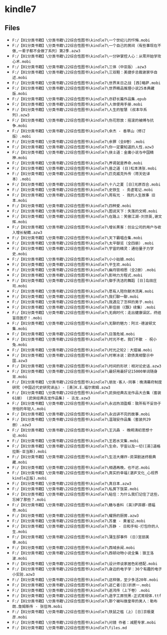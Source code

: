 # kindle7

## Files

- `F:/【01分类书籍】\分类书籍\22综合性图书\kindle7\一个世纪儿的忏悔.mobi`
- `F:/【01分类书籍】\分类书籍\22综合性图书\kindle7\一个自己的房间（有些事现在不做,一辈子都不会做了系列）第2季.azw3`
- `F:/【01分类书籍】\分类书籍\22综合性图书\kindle7\一分钟掌控人心：从零开始学攻心术.mobi`
- `F:/【01分类书籍】\分类书籍\22综合性图书\kindle7\三体（中亚版）.azw3`
- `F:/【01分类书籍】\分类书籍\22综合性图书\kindle7\三双鞋：美捷步总裁谢家华自述.mobi`
- `F:/【01分类书籍】\分类书籍\22综合性图书\kindle7\世界末日之战 [西]略萨.mobi`
- `F:/【01分类书籍】\分类书籍\22综合性图书\kindle7\世界精品推理小说25本典藏版.mobi`
- `F:/【01分类书籍】\分类书籍\22综合性图书\kindle7\亦舒长篇作品集.epub`
- `F:/【01分类书籍】\分类书籍\22综合性图书\kindle7\人体使用手册.mobi`
- `F:/【01分类书籍】\分类书籍\22综合性图书\kindle7\人生的智慧 (叔本华系列).azw3`
- `F:/【01分类书籍】\分类书籍\22综合性图书\kindle7\伤花怒放：摇滚的被缚与抗争.mobi`
- `F:/【01分类书籍】\分类书籍\22综合性图书\kindle7\余杰 - 香草山（修订版）.mobi`
- `F:/【01分类书籍】\分类书籍\22综合性图书\kindle7\余罪（全8卷）.mobi`
- `F:/【01分类书籍】\分类书籍\22综合性图书\kindle7\你一定要知道的人性.azw3`
- `F:/【01分类书籍】\分类书籍\22综合性图书\kindle7\侠士道：金庸小说与中国精神.mobi`
- `F:/【01分类书籍】\分类书籍\22综合性图书\kindle7\养肾就是养命.mobi`
- `F:/【01分类书籍】\分类书籍\22综合性图书\kindle7\兽之道 (日)松本清张.mobi`
- `F:/【01分类书籍】\分类书籍\22综合性图书\kindle7\匹克威克外传（蒋天佐译本）.mobi`
- `F:/【01分类书籍】\分类书籍\22综合性图书\kindle7\十八之夏 [日]光原百合.mobi`
- `F:/【01分类书籍】\分类书籍\22综合性图书\kindle7\史铁生 - 务虚笔记.mobi`
- `F:/【01分类书籍】\分类书籍\22综合性图书\kindle7\周有光 - 我的人生故事 旧本.mobi`
- `F:/【01分类书籍】\分类书籍\22综合性图书\kindle7\四种爱.mobi`
- `F:/【01分类书籍】\分类书籍\22综合性图书\kindle7\图说天下：失落的文明.mobi`
- `F:/【01分类书籍】\分类书籍\22综合性图书\kindle7\在路上：笑傲江湖-刘世英,谢文辉.mobi`
- `F:/【01分类书籍】\分类书籍\22综合性图书\kindle7\增长黑客：创业公司的用户与收入增长秘籍.azw3`
- `F:/【01分类书籍】\分类书籍\22综合性图书\kindle7\天下霸唱合集.mobi`
- `F:/【01分类书籍】\分类书籍\22综合性图书\kindle7\太平御览（全四册）.mobi`
- `F:/【01分类书籍】\分类书籍\22综合性图书\kindle7\宇宙的精灵：通俗量子力学史.mobi`
- `F:/【01分类书籍】\分类书籍\22综合性图书\kindle7\小小姑娘.mobi`
- `F:/【01分类书籍】\分类书籍\22综合性图书\kindle7\平生欢.mobi`
- `F:/【01分类书籍】\分类书籍\22综合性图书\kindle7\幽月锁相思（全2册）.mobi`
- `F:/【01分类书籍】\分类书籍\22综合性图书\kindle7\影响力方程式.mobi`
- `F:/【01分类书籍】\分类书籍\22综合性图书\kindle7\御手洗洁的舞蹈 [日]岛田庄司.mobi`
- `F:/【01分类书籍】\分类书籍\22综合性图书\kindle7\愿有人陪你颠沛流离.mobi`
- `F:/【01分类书籍】\分类书籍\22综合性图书\kindle7\我们聊一聊.mobi`
- `F:/【01分类书籍】\分类书籍\22综合性图书\kindle7\我遇见了怎样的男子.mobi`
- `F:/【01分类书籍】\分类书籍\22综合性图书\kindle7\斯佳丽（《飘》续集）.mobi`
- `F:/【01分类书籍】\分类书籍\22综合性图书\kindle7\无病时代：走出健康误区，终结盲目医疗！.mobi`
- `F:/【01分类书籍】\分类书籍\22综合性图书\kindle7\无聊的魅力：阿兰·德波顿文集.mobi`
- `F:/【01分类书籍】\分类书籍\22综合性图书\kindle7\日落危城.mobi`
- `F:/【01分类书籍】\分类书籍\22综合性图书\kindle7\时光不老，我们不散 - 祝小兔.mobi`
- `F:/【01分类书籍】\分类书籍\22综合性图书\kindle7\时光之轮2：大猎捕.mobi`
- `F:/【01分类书籍】\分类书籍\22综合性图书\kindle7\时寒冰说：欧债真相警示中国.azw3`
- `F:/【01分类书籍】\分类书籍\22综合性图书\kindle7\时间的形状：相对论史话.azw3`
- `F:/【01分类书籍】\分类书籍\22综合性图书\kindle7\最好用最好记15000单词随身背.mobi`
- `F:/【01分类书籍】\分类书籍\22综合性图书\kindle7\朋友·客人·同事：晚清幕府制度研究 (中国近代史研究译丛) - [美]K.E.福尔索姆.azw3`
- `F:/【01分类书籍】\分类书籍\22综合性图书\kindle7\武侠经典古龙作品大合集（套装61册） (武侠经典古龙作品集) - 古龙.azw3`
- `F:/【01分类书籍】\分类书籍\22综合性图书\kindle7\永远热泪盈眶：致所有不妥协于世俗的年轻人.mobi`
- `F:/【01分类书籍】\分类书籍\22综合性图书\kindle7\永远讲不完的故事.mobi`
- `F:/【01分类书籍】\分类书籍\22综合性图书\kindle7\温瑞安作品集（套装共29册）.azw3`
- `F:/【01分类书籍】\分类书籍\22综合性图书\kindle7\王汎森 - 晚明清初思想十论.mobi`
- `F:/【01分类书籍】\分类书籍\22综合性图书\kindle7\王若水文集.mobi`
- `F:/【01分类书籍】\分类书籍\22综合性图书\kindle7\生命，宇宙以及一切([英]道格拉斯·亚当斯).mobi`
- `F:/【01分类书籍】\分类书籍\22综合性图书\kindle7\生活大爆炸-资深剧迷终极典藏.mobi`
- `F:/【01分类书籍】\分类书籍\22综合性图书\kindle7\相遇再晚，也不迟.mobi`
- `F:/【01分类书籍】\分类书籍\22综合性图书\kindle7\真实的幸福(湛庐文化_心视界 kindle正版).mobi`
- `F:/【01分类书籍】\分类书籍\22综合性图书\kindle7\真日本.azw3`
- `F:/【01分类书籍】\分类书籍\22综合性图书\kindle7\私房下饭菜.mobi`
- `F:/【01分类书籍】\分类书籍\22综合性图书\kindle7\粘住：为什么我们记住了这些，忘掉了那些？.mobi`
- `F:/【01分类书籍】\分类书籍\22综合性图书\kindle7\糖与香料 (英)萨菲娜·德福奇.mobi`
- `F:/【01分类书籍】\分类书籍\22综合性图书\kindle7\耀扬的厨房.azw3`
- `F:/【01分类书籍】\分类书籍\22综合性图书\kindle7\苏童 - 黄雀记.mobi`
- `F:/【01分类书籍】\分类书籍\22综合性图书\kindle7\苏静 - 日和手帖·打包你的人生.mobi`
- `F:/【01分类书籍】\分类书籍\22综合性图书\kindle7\蒲生邸事件 (日)宮部美幸.mobi`
- `F:/【01分类书籍】\分类书籍\22综合性图书\kindle7\西域余闻.mobi`
- `F:/【01分类书籍】\分类书籍\22综合性图书\kindle7\西顿动物小说全集：狼王洛波.mobi`
- `F:/【01分类书籍】\分类书籍\22综合性图书\kindle7\设计师谈家居色彩搭配.mobi`
- `F:/【01分类书籍】\分类书籍\22综合性图书\kindle7\身边的电子学：36个有趣的电子小实验.azw3`
- `F:/【01分类书籍】\分类书籍\22综合性图书\kindle7\这样做，至少多活20年.mobi`
- `F:/【01分类书籍】\分类书籍\22综合性图书\kindle7\逃亡者(日)折原一.mobi`
- `F:/【01分类书籍】\分类书籍\22综合性图书\kindle7\逝鸿传（上下卷）.mobi`
- `F:/【01分类书籍】\分类书籍\22综合性图书\kindle7\造字工房悦黑-正式常规体.ttf`
- `F:/【01分类书籍】\分类书籍\22综合性图书\kindle7\那个被叫做皇帝的男人：勒布朗.詹姆斯传 - 张佳玮.mobi`
- `F:/【01分类书籍】\分类书籍\22综合性图书\kindle7\铁鼠之槛（上）[日]京极夏彦.mobi`
- `F:/【01分类书籍】\分类书籍\22综合性图书\kindle7\问镜 作者：减肥专家.mobi`
- `F:/【01分类书籍】\分类书籍\22综合性图书\kindle7\files.md`
